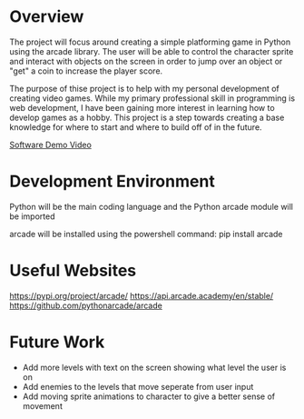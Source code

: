 # Overview

The project will focus around creating a simple platforming game in Python using the arcade library. The user will be able to control the character sprite and interact with objects on the screen in order to jump over an object or "get" a coin to increase the player score.

The purpose of thise project is to help with my personal development of creating video games. While my primary professional skill in programming is web development, I have been gaining more interest in learning how to develop games as a hobby. This project is a step towards creating a base knowledge for where to start and where to build off of in the future.

[Software Demo Video](http://youtube.link.goes.here)

# Development Environment

Python will be the main coding language and the Python arcade module will be imported

arcade will be installed using the powershell command:
pip install arcade

# Useful Websites

https://pypi.org/project/arcade/
https://api.arcade.academy/en/stable/
https://github.com/pythonarcade/arcade

# Future Work

- Add more levels with text on the screen showing what level the user is on
- Add enemies to the levels that move seperate from user input
- Add moving sprite animations to character to give a better sense of movement
